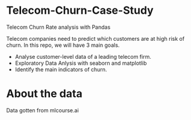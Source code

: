 # Telecom-Churn-Case-Study

Telecom Churn Rate analysis with Pandas

Telecom companies need to predict which customers are at high risk of churn. In this repo, we will have 3 main goals.

* Analyse customer-level data of a leading telecom firm.
* Exploratory Data Anlysis with seaborn and matplotlib
* Identify the main indicators of churn.

# About the data

Data gotten from mlcourse.ai
